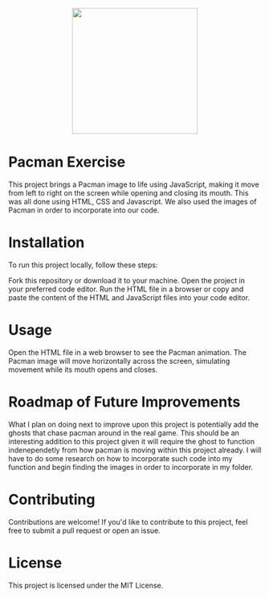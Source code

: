 <p align="center"> 
  <a align="center" href="#"> 
    <img align="center" src="https://media.giphy.com/media/v1.Y2lkPTc5MGI3NjExMTF4MHMwMWRhN2ltaXFrNG8yeG1xZ2F0dXltaWdjeXBzZTFhZnhtaSZlcD12MV9pbnRlcm5hbF9naWZfYnlfaWQmY3Q9Zw/sUkIxlrbIYNPHzykSk/giphy.gif" rel="nofollow noopener" height="250px" draggable="false"/> 
   </a>

# Pacman Exercise
This project brings a Pacman image to life using JavaScript, making it move from left to right on the screen while opening and closing its mouth. This was all done using HTML, CSS and Javascript. We also used the images of Pacman in order to incorporate into our code. 

# Installation
To run this project locally, follow these steps:

Fork this repository or download it to your machine.
Open the project in your preferred code editor.
Run the HTML file in a browser or copy and paste the content of the HTML and JavaScript files into your code editor.
# Usage
Open the HTML file in a web browser to see the Pacman animation. The Pacman image will move horizontally across the screen, simulating movement while its mouth opens and closes.

# Roadmap of Future Improvements
What I plan on doing next to improve upon this project is potentially add the ghosts that chase pacman around in the real game. This should be an interesting addition to this project given it will require the ghost to function indenependetly from how pacman is moving within this project already. I will have to do some research on how to incorporate such code into my function and begin finding the images in order to incorporate in my folder. 

# Contributing
Contributions are welcome! If you'd like to contribute to this project, feel free to submit a pull request or open an issue.

# License
This project is licensed under the MIT License.
